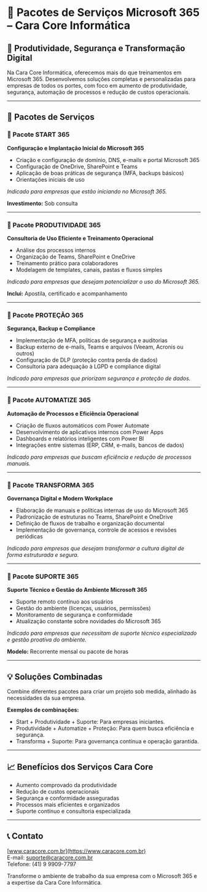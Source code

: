 # 🚀 Pacotes de Serviços Microsoft 365 – Cara Core Informática

## 🏢 Produtividade, Segurança e Transformação Digital

Na Cara Core Informática, oferecemos mais do que treinamentos em Microsoft 365. Desenvolvemos soluções completas e personalizadas para empresas de todos os portes, com foco em aumento de produtividade, segurança, automação de processos e redução de custos operacionais.

---

## 🎯 Pacotes de Serviços

### 🔹 Pacote START 365

**Configuração e Implantação Inicial do Microsoft 365**

- Criação e configuração de domínio, DNS, e-mails e portal Microsoft 365
- Configuração de OneDrive, SharePoint e Teams
- Aplicação de boas práticas de segurança (MFA, backups básicos)
- Orientações iniciais de uso

*Indicado para empresas que estão iniciando no Microsoft 365.*

**Investimento:** Sob consulta

---

### 🔹 Pacote PRODUTIVIDADE 365

**Consultoria de Uso Eficiente e Treinamento Operacional**

- Análise dos processos internos
- Organização de Teams, SharePoint e OneDrive
- Treinamento prático para colaboradores
- Modelagem de templates, canais, pastas e fluxos simples

*Indicado para empresas que desejam potencializar o uso do Microsoft 365.*

**Inclui:** Apostila, certificado e acompanhamento

---

### 🔹 Pacote PROTEÇÃO 365

**Segurança, Backup e Compliance**

- Implementação de MFA, políticas de segurança e auditorias
- Backup externo de e-mails, Teams e arquivos (Veeam, Acronis ou outros)
- Configuração de DLP (proteção contra perda de dados)
- Consultoria para adequação à LGPD e compliance digital

*Indicado para empresas que priorizam segurança e proteção de dados.*

---

### 🔹 Pacote AUTOMATIZE 365

**Automação de Processos e Eficiência Operacional**

- Criação de fluxos automáticos com Power Automate
- Desenvolvimento de aplicativos internos com Power Apps
- Dashboards e relatórios inteligentes com Power BI
- Integrações entre sistemas (ERP, CRM, e-mails, bancos de dados)

*Indicado para empresas que buscam eficiência e redução de processos manuais.*

---

### 🔹 Pacote TRANSFORMA 365

**Governança Digital e Modern Workplace**

- Elaboração de manuais e políticas internas de uso do Microsoft 365
- Padronização de estruturas no Teams, SharePoint e OneDrive
- Definição de fluxos de trabalho e organização documental
- Implementação de governança, controle de acessos e revisões periódicas

*Indicado para empresas que desejam transformar a cultura digital de forma estruturada e segura.*

---

### 🔹 Pacote SUPORTE 365

**Suporte Técnico e Gestão do Ambiente Microsoft 365**

- Suporte remoto contínuo aos usuários
- Gestão do ambiente (licenças, usuários, permissões)
- Monitoramento de segurança e conformidade
- Atualização constante sobre novidades do Microsoft 365

*Indicado para empresas que necessitam de suporte técnico especializado e gestão proativa do ambiente.*

**Modelo:** Recorrente mensal ou pacote de horas

---

## 💡 Soluções Combinadas

Combine diferentes pacotes para criar um projeto sob medida, alinhado às necessidades da sua empresa.

**Exemplos de combinações:**

- Start + Produtividade + Suporte: Para empresas iniciantes.
- Produtividade + Automatize + Proteção: Para quem busca eficiência e segurança.
- Transforma + Suporte: Para governança contínua e operação garantida.

---

## 📈 Benefícios dos Serviços Cara Core

- Aumento comprovado da produtividade
- Redução de custos operacionais
- Segurança e conformidade asseguradas
- Processos mais eficientes e organizados
- Suporte contínuo e consultoria especializada

---

## 📞 Contato

[www.caracore.com.br](https://www.caracore.com.br)  
E-mail: suporte@caracore.com.br  
Telefone: (41) 9 9909-7797

Transforme o ambiente de trabalho da sua empresa com o Microsoft 365 e a expertise da Cara Core Informática.
